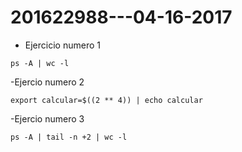 # 201622988---04-16-2017

- Ejercicio numero 1
```
ps -A | wc -l
```

-Ejercio numero 2
```
export calcular=$((2 ** 4)) | echo calcular
```

-Ejercio numero 3
```
ps -A | tail -n +2 | wc -l
```
